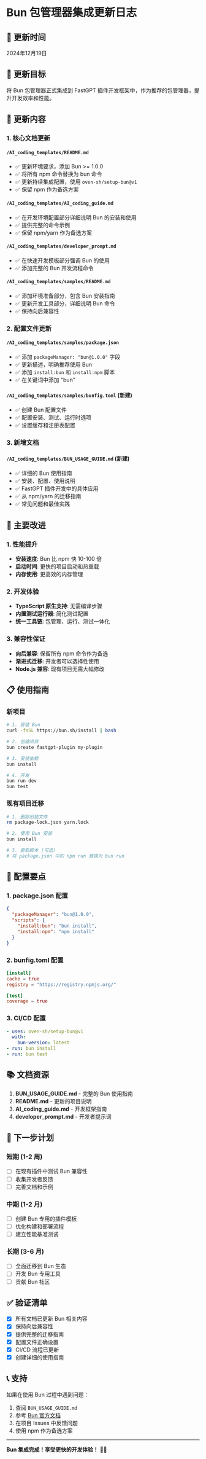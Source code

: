 # Bun 包管理器集成更新日志

## 📅 更新时间
2024年12月19日

## 🎯 更新目标
将 Bun 包管理器正式集成到 FastGPT 插件开发框架中，作为推荐的包管理器，提升开发效率和性能。

## 📝 更新内容

### 1. 核心文档更新

#### `/AI_coding_templates/README.md`
- ✅ 更新环境要求，添加 Bun >= 1.0.0
- ✅ 将所有 npm 命令替换为 bun 命令
- ✅ 更新持续集成配置，使用 `oven-sh/setup-bun@v1`
- ✅ 保留 npm 作为备选方案

#### `/AI_coding_templates/AI_coding_guide.md`
- ✅ 在开发环境配置部分详细说明 Bun 的安装和使用
- ✅ 提供完整的命令示例
- ✅ 保留 npm/yarn 作为备选方案

#### `/AI_coding_templates/developer_prompt.md`
- ✅ 在快速开发模板部分强调 Bun 的使用
- ✅ 添加完整的 Bun 开发流程命令

#### `/AI_coding_templates/samples/README.md`
- ✅ 添加环境准备部分，包含 Bun 安装指南
- ✅ 更新开发工具部分，详细说明 Bun 命令
- ✅ 保持向后兼容性

### 2. 配置文件更新

#### `/AI_coding_templates/samples/package.json`
- ✅ 添加 `packageManager: "bun@1.0.0"` 字段
- ✅ 更新描述，明确推荐使用 Bun
- ✅ 添加 `install:bun` 和 `install:npm` 脚本
- ✅ 在关键词中添加 "bun"

#### `/AI_coding_templates/samples/bunfig.toml` (新建)
- ✅ 创建 Bun 配置文件
- ✅ 配置安装、测试、运行时选项
- ✅ 设置缓存和注册表配置

### 3. 新增文档

#### `/AI_coding_templates/BUN_USAGE_GUIDE.md` (新建)
- ✅ 详细的 Bun 使用指南
- ✅ 安装、配置、使用说明
- ✅ FastGPT 插件开发中的具体应用
- ✅ 从 npm/yarn 的迁移指南
- ✅ 常见问题和最佳实践

## 🚀 主要改进

### 1. 性能提升
- **安装速度**: Bun 比 npm 快 10-100 倍
- **启动时间**: 更快的项目启动和热重载
- **内存使用**: 更高效的内存管理

### 2. 开发体验
- **TypeScript 原生支持**: 无需编译步骤
- **内置测试运行器**: 简化测试配置
- **统一工具链**: 包管理、运行、测试一体化

### 3. 兼容性保证
- **向后兼容**: 保留所有 npm 命令作为备选
- **渐进式迁移**: 开发者可以选择性使用
- **Node.js 兼容**: 现有项目无需大幅修改

## 📋 使用指南

### 新项目
```bash
# 1. 安装 Bun
curl -fsSL https://bun.sh/install | bash

# 2. 创建项目
bun create fastgpt-plugin my-plugin

# 3. 安装依赖
bun install

# 4. 开发
bun run dev
bun test
```

### 现有项目迁移
```bash
# 1. 删除旧锁文件
rm package-lock.json yarn.lock

# 2. 使用 Bun 安装
bun install

# 3. 更新脚本 (可选)
# 将 package.json 中的 npm run 替换为 bun run
```

## 🔧 配置要点

### 1. package.json 配置
```json
{
  "packageManager": "bun@1.0.0",
  "scripts": {
    "install:bun": "bun install",
    "install:npm": "npm install"
  }
}
```

### 2. bunfig.toml 配置
```toml
[install]
cache = true
registry = "https://registry.npmjs.org/"

[test]
coverage = true
```

### 3. CI/CD 配置
```yaml
- uses: oven-sh/setup-bun@v1
  with:
    bun-version: latest
- run: bun install
- run: bun test
```

## 📚 文档资源

1. **BUN_USAGE_GUIDE.md** - 完整的 Bun 使用指南
2. **README.md** - 更新的项目说明
3. **AI_coding_guide.md** - 开发框架指南
4. **developer_prompt.md** - 开发者提示词

## 🎯 下一步计划

### 短期 (1-2 周)
- [ ] 在现有插件中测试 Bun 兼容性
- [ ] 收集开发者反馈
- [ ] 完善文档和示例

### 中期 (1-2 月)
- [ ] 创建 Bun 专用的插件模板
- [ ] 优化构建和部署流程
- [ ] 建立性能基准测试

### 长期 (3-6 月)
- [ ] 全面迁移到 Bun 生态
- [ ] 开发 Bun 专用工具
- [ ] 贡献 Bun 社区

## ✅ 验证清单

- [x] 所有文档已更新 Bun 相关内容
- [x] 保持向后兼容性
- [x] 提供完整的迁移指南
- [x] 配置文件正确设置
- [x] CI/CD 流程已更新
- [x] 创建详细的使用指南

## 📞 支持

如果在使用 Bun 过程中遇到问题：

1. 查阅 `BUN_USAGE_GUIDE.md`
2. 参考 [Bun 官方文档](https://bun.sh/docs)
3. 在项目 Issues 中反馈问题
4. 使用 npm 作为备选方案

---

**Bun 集成完成！享受更快的开发体验！** 🥟✨